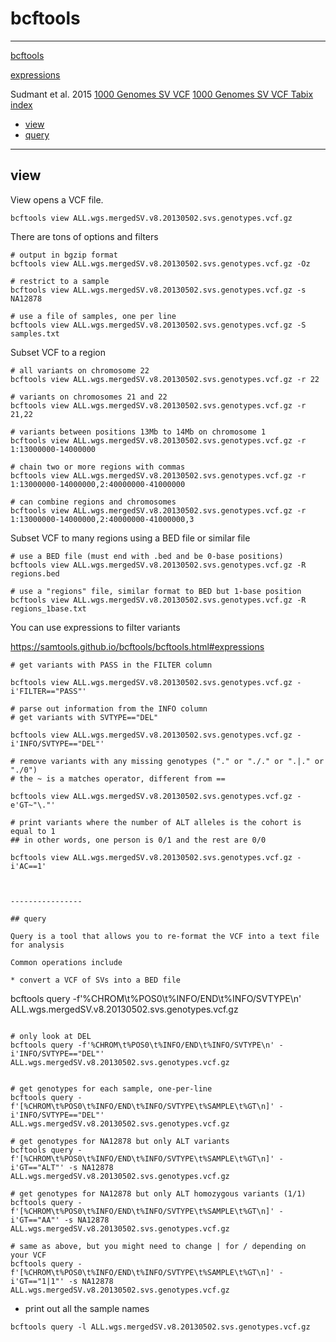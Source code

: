 # bcftools
-----------

[bcftools](https://samtools.github.io/bcftools/bcftools.html)

[expressions](https://samtools.github.io/bcftools/bcftools.html#expressions)

Sudmant et al. 2015
[1000 Genomes SV VCF](ftp://ftp.ncbi.nlm.nih.gov/1000genomes/ftp/phase3/integrated_sv_map/ALL.wgs.integrated_sv_map_v2.20130502.svs.genotypes.vcf.gz)
[1000 Genomes SV VCF Tabix index](ftp://ftp.ncbi.nlm.nih.gov/1000genomes/ftp/phase3/integrated_sv_map/ALL.wgs.integrated_sv_map_v2.20130502.svs.genotypes.vcf.gz.tbi)

* [view](https://github.com/dantaki/videos/tree/master/bcftools#view)
* [query](https://github.com/dantaki/videos/tree/master/bcftools#query)

------------------------

## view

View opens a VCF file.

```
bcftools view ALL.wgs.mergedSV.v8.20130502.svs.genotypes.vcf.gz
```

There are tons of options and filters

```
# output in bgzip format
bcftools view ALL.wgs.mergedSV.v8.20130502.svs.genotypes.vcf.gz -Oz

# restrict to a sample
bcftools view ALL.wgs.mergedSV.v8.20130502.svs.genotypes.vcf.gz -s NA12878

# use a file of samples, one per line
bcftools view ALL.wgs.mergedSV.v8.20130502.svs.genotypes.vcf.gz -S samples.txt
```

Subset VCF to a region

```
# all variants on chromosome 22
bcftools view ALL.wgs.mergedSV.v8.20130502.svs.genotypes.vcf.gz -r 22

# variants on chromosomes 21 and 22
bcftools view ALL.wgs.mergedSV.v8.20130502.svs.genotypes.vcf.gz -r 21,22

# variants between positions 13Mb to 14Mb on chromosome 1
bcftools view ALL.wgs.mergedSV.v8.20130502.svs.genotypes.vcf.gz -r 1:13000000-14000000

# chain two or more regions with commas
bcftools view ALL.wgs.mergedSV.v8.20130502.svs.genotypes.vcf.gz -r 1:13000000-14000000,2:40000000-41000000

# can combine regions and chromosomes
bcftools view ALL.wgs.mergedSV.v8.20130502.svs.genotypes.vcf.gz -r 1:13000000-14000000,2:40000000-41000000,3
```

Subset VCF to many regions using a BED file or similar file
```
# use a BED file (must end with .bed and be 0-base positions)
bcftools view ALL.wgs.mergedSV.v8.20130502.svs.genotypes.vcf.gz -R regions.bed

# use a "regions" file, similar format to BED but 1-base position
bcftools view ALL.wgs.mergedSV.v8.20130502.svs.genotypes.vcf.gz -R regions_1base.txt
```

You can use expressions to filter variants

https://samtools.github.io/bcftools/bcftools.html#expressions

```
# get variants with PASS in the FILTER column

bcftools view ALL.wgs.mergedSV.v8.20130502.svs.genotypes.vcf.gz -i'FILTER=="PASS"'

# parse out information from the INFO column
# get variants with SVTYPE=="DEL"

bcftools view ALL.wgs.mergedSV.v8.20130502.svs.genotypes.vcf.gz -i'INFO/SVTYPE=="DEL"'

# remove variants with any missing genotypes ("." or "./." or ".|." or "./0")
# the ~ is a matches operator, different from ==

bcftools view ALL.wgs.mergedSV.v8.20130502.svs.genotypes.vcf.gz -e'GT~"\."'

# print variants where the number of ALT alleles is the cohort is equal to 1
## in other words, one person is 0/1 and the rest are 0/0

bcftools view ALL.wgs.mergedSV.v8.20130502.svs.genotypes.vcf.gz -i'AC==1'



----------------

## query

Query is a tool that allows you to re-format the VCF into a text file for analysis

Common operations include

* convert a VCF of SVs into a BED file

```
bcftools query -f'%CHROM\t%POS0\t%INFO/END\t%INFO/SVTYPE\n' ALL.wgs.mergedSV.v8.20130502.svs.genotypes.vcf.gz
```

# only look at DEL
bcftools query -f'%CHROM\t%POS0\t%INFO/END\t%INFO/SVTYPE\n' -i'INFO/SVTYPE=="DEL"' ALL.wgs.mergedSV.v8.20130502.svs.genotypes.vcf.gz


# get genotypes for each sample, one-per-line
bcftools query -f'[%CHROM\t%POS0\t%INFO/END\t%INFO/SVTYPE\t%SAMPLE\t%GT\n]' -i'INFO/SVTYPE=="DEL"' ALL.wgs.mergedSV.v8.20130502.svs.genotypes.vcf.gz

# get genotypes for NA12878 but only ALT variants
bcftools query -f'[%CHROM\t%POS0\t%INFO/END\t%INFO/SVTYPE\t%SAMPLE\t%GT\n]' -i'GT=="ALT"' -s NA12878 ALL.wgs.mergedSV.v8.20130502.svs.genotypes.vcf.gz

# get genotypes for NA12878 but only ALT homozygous variants (1/1)
bcftools query -f'[%CHROM\t%POS0\t%INFO/END\t%INFO/SVTYPE\t%SAMPLE\t%GT\n]' -i'GT=="AA"' -s NA12878 ALL.wgs.mergedSV.v8.20130502.svs.genotypes.vcf.gz

# same as above, but you might need to change | for / depending on your VCF
bcftools query -f'[%CHROM\t%POS0\t%INFO/END\t%INFO/SVTYPE\t%SAMPLE\t%GT\n]' -i'GT=="1|1"' -s NA12878 ALL.wgs.mergedSV.v8.20130502.svs.genotypes.vcf.gz

```

* print out all the sample names

```
bcftools query -l ALL.wgs.mergedSV.v8.20130502.svs.genotypes.vcf.gz
```

